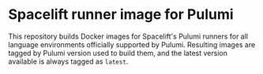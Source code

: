 # Spacelift runner image for Pulumi

This repository builds Docker images for Spacelift's Pulumi runners for all language environments officially supported by Pulumi. Resulting images are tagged by Pulumi version used to build them, and the latest version available is always tagged as `latest`.

